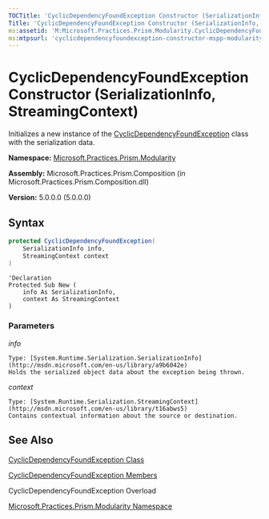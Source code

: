```yaml
---
TOCTitle: 'CyclicDependencyFoundException Constructor (SerializationInfo, StreamingContext)'
Title: 'CyclicDependencyFoundException Constructor (SerializationInfo, StreamingContext) (Microsoft.Practices.Prism.Modularity)'
ms:assetid: 'M:Microsoft.Practices.Prism.Modularity.CyclicDependencyFoundException.\#ctor(System.Runtime.Serialization.SerializationInfo,System.Runtime.Serialization.StreamingContext)'
ms:mtpsurl: 'cyclicdependencyfoundexception-constructor-mspp-modularity.md'
---
```


# CyclicDependencyFoundException Constructor (SerializationInfo, StreamingContext)

Initializes a new instance of the [CyclicDependencyFoundException](cyclicdependencyfoundexception-class-mspp-modularity.md) class with the serialization data.

**Namespace:** [Microsoft.Practices.Prism.Modularity](mspp-modularity-namespace.md)

**Assembly:** Microsoft.Practices.Prism.Composition (in Microsoft.Practices.Prism.Composition.dll)

**Version:** 5.0.0.0 (5.0.0.0)

## Syntax

```C#
protected CyclicDependencyFoundException(
	SerializationInfo info,
	StreamingContext context
)
```

```VB
'Declaration
Protected Sub New ( 
	info As SerializationInfo,
	context As StreamingContext
)
```
### Parameters

*info*

	Type: [System.Runtime.Serialization.SerializationInfo](http://msdn.microsoft.com/en-us/library/a9b6042e)
	Holds the serialized object data about the exception being thrown.

*context*

	Type: [System.Runtime.Serialization.StreamingContext](http://msdn.microsoft.com/en-us/library/t16abws5)
	Contains contextual information about the source or destination.

## See Also

[CyclicDependencyFoundException Class](cyclicdependencyfoundexception-class-mspp-modularity.md)

[CyclicDependencyFoundException Members](cyclicdependencyfoundexception-members-mspp-modularity.md)

CyclicDependencyFoundException Overload

[Microsoft.Practices.Prism.Modularity Namespace](mspp-modularity-namespace.md)
